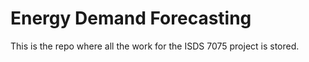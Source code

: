 # Energy Demand Forecasting

This is the repo where all the work for the ISDS 7075 project is stored. 




